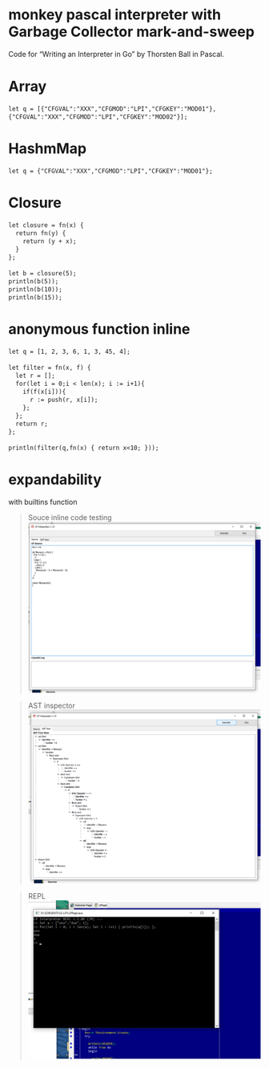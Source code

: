 ﻿# monkey pascal interpreter with Garbage Collector mark-and-sweep
Code for “Writing an Interpreter in Go” by Thorsten Ball in Pascal.

# Array
```
let q = [{"CFGVAL":"XXX","CFGMOD":"LPI","CFGKEY":"MOD01"},{"CFGVAL":"XXX","CFGMOD":"LPI","CFGKEY":"MOD02"}];
```

# HashmMap
```
let q = {"CFGVAL":"XXX","CFGMOD":"LPI","CFGKEY":"MOD01"};
```

# Closure
```
let closure = fn(x) {
  return fn(y) {
    return (y + x);
  }
};

let b = closure(5);
println(b(5));
println(b(10));
println(b(15));
```

# anonymous function inline
```
let q = [1, 2, 3, 6, 1, 3, 45, 4];

let filter = fn(x, f) {
  let r = [];
  for(let i = 0;i < len(x); i := i+1){
    if(f(x[i])){
      r := push(r, x[i]);
    };
  };
  return r;
};

println(filter(q,fn(x) { return x<10; }));
```

# expandability
with builtins function

> Souce inline code testing
![Alt text](resources/SRC.png)

> AST inspector
![Alt text](resources/AST.png)

> REPL
![Alt text](resources/REPL.png)
